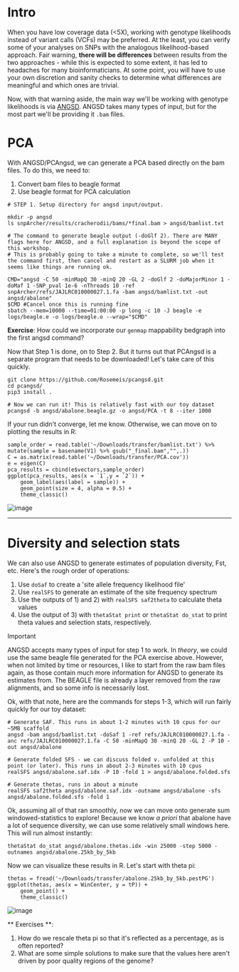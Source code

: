 # Intro
When you have low coverage data (<5X), working with genotype likelihoods instead of variant calls (VCFs) may be preferred. At the least, you can verify some of your analyses on SNPs with the analogous likelihood-based approach. Fair warning, **there will be differences** between results from the two approaches - while this is expected to some extent, it has led to headaches for many bioinformaticians. At some point, you will have to use your own discretion and sanity checks to determine what differences are meaningful and which ones are trivial.

Now, with that warning aside, the main way we'll be working with genotype likelihoods is via [ANGSD](https://www.popgen.dk/angsd/index.php/ANGSD). ANGSD takes many types of input, but for the most part we'll be providing it `.bam` files. 

# PCA
With ANGSD/PCAngsd, we can generate a PCA based directly on the bam files. To do this, we need to:
1. Convert bam files to beagle format
2. Use beagle format for PCA calculation

```
# STEP 1. Setup directory for angsd input/output.

mkdir -p angsd
ls snpArcher/results/cracherodii/bams/*final.bam > angsd/bamlist.txt

# The command to generate beagle output (-doGlf 2). There are MANY flags here for ANGSD, and a full explanation is beyond the scope of this workshop.
# This is probably going to take a minute to complete, so we'll test the command first, then cancel and restart as a SLURM job when it seems like things are running ok. 

CMD="angsd -C 50 -minMapQ 30 -minQ 20 -GL 2 -doGlf 2 -doMajorMinor 1 -doMaf 1 -SNP_pval 1e-6 -nThreads 10 -ref snpArcher/refs/JAJLRC010000027.1.fa -bam angsd/bamlist.txt -out angsd/abalone"
$CMD #Cancel once this is running fine
sbatch --mem=10000 --time=01:00:00 -p long -c 10 -J beagle -e logs/beagle.e -o logs/beagle.o --wrap="$CMD"

```
**Exercise**: How could we incorporate our `genmap` mappability bedgraph into the first angsd command? 

Now that Step 1 is done, on to Step 2. But it turns out that PCAngsd is a separate program that needs to be downloaded! Let's take care of this quickly. 

```
git clone https://github.com/Rosemeis/pcangsd.git
cd pcangsd/
pip3 install .

# Now we can run it! This is relatively fast with our toy dataset
pcangsd -b angsd/abalone.beagle.gz -o angsd/PCA -t 8 --iter 1000

```


If your run didn't converge, let me know. Otherwise, we can move on to plotting the results in R:

```
sample_order = read.table('~/Downloads/transfer/bamlist.txt') %>% mutate(sample = basename(V1) %>% gsub("_final.bam","",.))
C = as.matrix(read.table('~/Downloads/transfer/PCA.cov'))
e = eigen(C)
pca_results = cbind(e$vectors,sample_order)
ggplot(pca_results, aes(x = `1`,y = `2`)) +
    geom_label(aes(label = sample)) +
    geom_point(size = 4, alpha = 0.5) + 
    theme_classic()
```
![image](https://github.com/user-attachments/assets/9df6fde7-3869-4f22-b760-23d37512ee0a)

---

# Diversity and selection stats

We can also use ANGSD to generate estimates of population diversity, Fst, etc. Here's the rough order of operations:

1) Use `doSaf` to  create a 'site allele frequency likelihood file'
2) Use `realSFS` to generate an estimate of the site frequency spectrum
3) Use the outputs of 1) and 2) with `realSFS saf2theta` to calculate theta values
4) Use the output of 3) with `thetaStat print` or `thetaStat do_stat` to print theta values and selection stats, respectively.

> [!IMPORTANT]  
> ANGSD accepts many types of input for step 1 to work. In *theory*, we could use the same beagle file generated for the PCA exercise above. However, when not limited by time or resources, I like to start from the raw bam files again, as those contain much more information for ANGSD to generate its estimates from. The BEAGLE file is already a layer removed from the raw alignments, and so some info is necessarily lost.

Ok, with that note, here are the commands for steps 1-3, which will run fairly quickly for our toy dataset:
```
# Generate SAF. This runs in about 1-2 minutes with 10 cpus for our ~5MB scaffold
angsd -bam angsd/bamlist.txt -doSaf 1 -ref refs/JAJLRC010000027.1.fa -anc refs/JAJLRC010000027.1.fa -C 50 -minMapQ 30 -minQ 20 -GL 2 -P 10 -out angsd/abalone 

# Generate folded SFS - we can discuss folded v. unfolded at this point (or later). This runs in about 2-3 minutes with 10 cpus
realSFS angsd/abalone.saf.idx -P 10 -fold 1 > angsd/abalone.folded.sfs

# Generate thetas, runs in about a minute
realSFS saf2theta angsd/abalone.saf.idx -outname angsd/abalone -sfs angsd/abalone.folded.sfs -fold 1
```

Ok, assuming all of that ran smoothly, now we can move onto generate sum windowed-statistics to explore! Because we know *a priori* that abalone have a lot of sequence diversity, we can use some relatively small windows here. This will run almost instantly:

```
thetaStat do_stat angsd/abalone.thetas.idx -win 25000 -step 5000 -outnames angsd/abalone.25kb_by_5kb
```

Now we can visualize these results in R. Let's start with theta pi:

```
thetas = fread('~/Downloads/transfer/abalone.25kb_by_5kb.pestPG')
ggplot(thetas, aes(x = WinCenter, y = tP)) +
    geom_point() +
    theme_classic()
```

![image](https://github.com/user-attachments/assets/dd0d50f8-5a6d-4ce6-aea1-6ff4ff6f09b0)


** Exercises **: 
1) How do we rescale theta pi so that it's reflected as a percentage, as is often reported?
2) What are some simple solutions to make sure that the values here aren't driven by poor quality regions of the genome?

